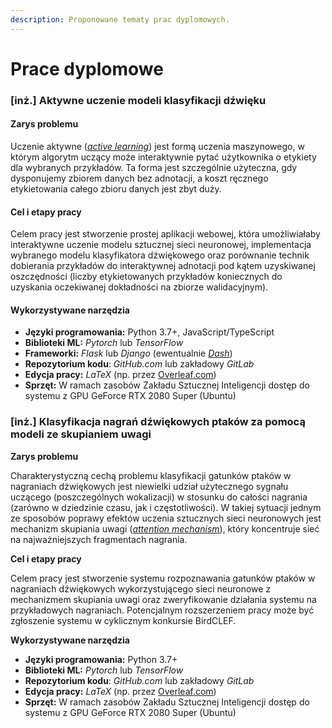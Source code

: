 ```yaml
---
description: Proponowane tematy prac dyplomowych.
---
```


# Prace dyplomowe

### \[inż.\] **Aktywne uczenie modeli klasyfikacji dźwięku**

#### Zarys problemu

Uczenie aktywne \([_active learning_](https://en.wikipedia.org/wiki/Active_learning_%28machine_learning%29)\) jest formą uczenia maszynowego, w którym algorytm uczący może interaktywnie pytać użytkownika o etykiety dla wybranych przykładów. Ta forma jest szczególnie użyteczna, gdy dysponujemy zbiorem danych bez adnotacji, a koszt ręcznego etykietowania całego zbioru danych jest zbyt duży. 

#### Cel i etapy pracy

Celem pracy jest stworzenie prostej aplikacji webowej, która umożliwiałaby interaktywne uczenie modelu sztucznej sieci neuronowej, implementacja wybranego modelu klasyfikatora dźwiękowego oraz porównanie technik dobierania przykładów do interaktywnej adnotacji pod kątem uzyskiwanej oszczędności \(liczby etykietowanych przykładów koniecznych do uzyskania oczekiwanej dokładności na zbiorze walidacyjnym\).

#### Wykorzystywane narzędzia

* **Języki programowania:** Python 3.7+, JavaScript/TypeScript
* **Biblioteki ML:** _Pytorch_ lub _TensorFlow_
* **Frameworki:** _Flask_ lub _Django_ \(ewentualnie [_Dash_](https://plotly.com/dash/)\)
* **Repozytorium kodu**: _GitHub.com_ lub zakładowy _GitLab_ 
* **Edycja pracy:** _LaTeX_ \(np. przez [Overleaf.com](https://www.overleaf.com/)\) 
* **Sprzęt:** W ramach zasobów Zakładu Sztucznej Inteligencji dostęp do systemu z GPU GeForce RTX 2080 Super \(Ubuntu\)

### **\[inż.\] Klasyfikacja nagrań dźwiękowych ptaków za pomocą modeli ze skupianiem uwagi**

**Zarys problemu**

Charakterystyczną cechą problemu klasyfikacji gatunków ptaków w nagraniach dźwiękowych jest niewielki udział użytecznego sygnału uczącego \(poszczególnych wokalizacji\) w stosunku do całości nagrania \(zarówno w dziedzinie czasu, jak i częstotliwości\). W takiej sytuacji jednym ze sposobów poprawy efektów uczenia sztucznych sieci neuronowych jest mechanizm skupiania uwagi \([_attention mechanism_](http://akosiorek.github.io/ml/2017/10/14/visual-attention.html)\), który koncentruje sieć na najważniejszych fragmentach nagrania. 

**Cel i etapy pracy**

Celem pracy jest stworzenie systemu rozpoznawania gatunków ptaków w nagraniach dźwiękowych wykorzystującego sieci neuronowe z mechanizmem skupiania uwagi oraz zweryfikowanie działania systemu na przykładowych nagraniach. Potencjalnym rozszerzeniem pracy może być zgłoszenie systemu w cyklicznym konkursie BirdCLEF.

**Wykorzystywane narzędzia**

* **Języki programowania:** Python 3.7+
* **Biblioteki ML:** _Pytorch_ lub _TensorFlow_
* **Repozytorium kodu**: _GitHub.com_ lub zakładowy _GitLab_ 
* **Edycja pracy:** _LaTeX_ \(np. przez [Overleaf.com](https://www.overleaf.com/)\) 
* **Sprzęt:** W ramach zasobów Zakładu Sztucznej Inteligencji dostęp do systemu z GPU GeForce RTX 2080 Super \(Ubuntu\)

